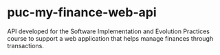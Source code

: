 # puc-my-finance-web-api
API developed for the Software Implementation and Evolution Practices course to support a web application that helps manage finances through transactions.

